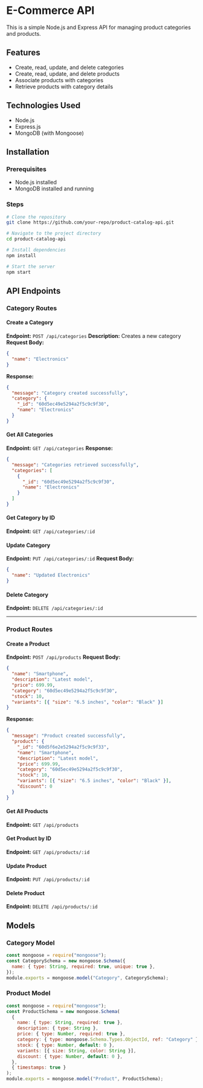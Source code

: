 # E-Commerce API

This is a simple Node.js and Express API for managing product categories and products.

## Features

- Create, read, update, and delete categories
- Create, read, update, and delete products
- Associate products with categories
- Retrieve products with category details

## Technologies Used

- Node.js
- Express.js
- MongoDB (with Mongoose)

## Installation

### Prerequisites

- Node.js installed
- MongoDB installed and running

### Steps

```bash
# Clone the repository
git clone https://github.com/your-repo/product-catalog-api.git

# Navigate to the project directory
cd product-catalog-api

# Install dependencies
npm install

# Start the server
npm start
```

## API Endpoints

### Category Routes

#### Create a Category

**Endpoint:** `POST /api/categories`
**Description:** Creates a new category
**Request Body:**

```json
{
  "name": "Electronics"
}
```

**Response:**

```json
{
  "message": "Category created successfully",
  "category": {
    "_id": "60d5ec49e5294a2f5c9c9f30",
    "name": "Electronics"
  }
}
```

#### Get All Categories

**Endpoint:** `GET /api/categories`
**Response:**

```json
{
  "message": "Categories retrieved successfully",
  "categories": [
    {
      "_id": "60d5ec49e5294a2f5c9c9f30",
      "name": "Electronics"
    }
  ]
}
```

#### Get Category by ID

**Endpoint:** `GET /api/categories/:id`

#### Update Category

**Endpoint:** `PUT /api/categories/:id`
**Request Body:**

```json
{
  "name": "Updated Electronics"
}
```

#### Delete Category

**Endpoint:** `DELETE /api/categories/:id`

---

### Product Routes

#### Create a Product

**Endpoint:** `POST /api/products`
**Request Body:**

```json
{
  "name": "Smartphone",
  "description": "Latest model",
  "price": 699.99,
  "category": "60d5ec49e5294a2f5c9c9f30",
  "stock": 10,
  "variants": [{ "size": "6.5 inches", "color": "Black" }]
}
```

**Response:**

```json
{
  "message": "Product created successfully",
  "product": {
    "_id": "60d5f6e2e5294a2f5c9c9f33",
    "name": "Smartphone",
    "description": "Latest model",
    "price": 699.99,
    "category": "60d5ec49e5294a2f5c9c9f30",
    "stock": 10,
    "variants": [{ "size": "6.5 inches", "color": "Black" }],
    "discount": 0
  }
}
```

#### Get All Products

**Endpoint:** `GET /api/products`

#### Get Product by ID

**Endpoint:** `GET /api/products/:id`

#### Update Product

**Endpoint:** `PUT /api/products/:id`

#### Delete Product

**Endpoint:** `DELETE /api/products/:id`

## Models

### Category Model

```js
const mongoose = require("mongoose");
const CategorySchema = new mongoose.Schema({
  name: { type: String, required: true, unique: true },
});
module.exports = mongoose.model("Category", CategorySchema);
```

### Product Model

```js
const mongoose = require("mongoose");
const ProductSchema = new mongoose.Schema(
  {
    name: { type: String, required: true },
    description: { type: String },
    price: { type: Number, required: true },
    category: { type: mongoose.Schema.Types.ObjectId, ref: "Category" },
    stock: { type: Number, default: 0 },
    variants: [{ size: String, color: String }],
    discount: { type: Number, default: 0 },
  },
  { timestamps: true }
);
module.exports = mongoose.model("Product", ProductSchema);
```
